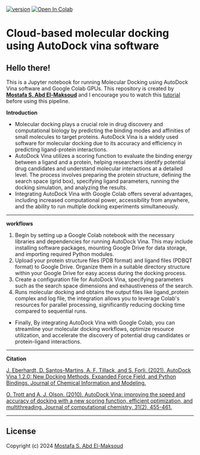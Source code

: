 [![version](https://img.shields.io/badge/version-1.0v-orange)](https://github.com/mabdelmaksoud53/AutoDock-Notebooks)
[![Open In Colab](https://colab.research.google.com/assets/colab-badge.svg)](https://colab.research.google.com/github/mabdelmaksoud53/AutoDock-Notebooks/blob/main/AutoDock%20vina/Autodock_vina.ipynb)

# **Cloud-based molecular docking using AutoDock vina software** 


## Hello there!

This is a Jupyter notebook for running Molecular Docking using AutoDock Vina software and Google Colab GPUs. This repository is created by [**Mostafa S. Abd El-Maksoud**](https://github.com/mabdelmaksoud53) and I encourage you to watch this [tutorial](https://youtu.be/xMXHnaEO-qk) before using this pipeline.

**Introduction**

- Molecular docking plays a crucial role in drug discovery and computational biology by predicting the binding modes and affinities of small molecules to target proteins. AutoDock Vina is a widely used software for molecular docking due to its accuracy and efficiency in predicting ligand-protein interactions.
- AutoDock Vina utilizes a scoring function to evaluate the binding energy between a ligand and a protein, helping researchers identify potential drug candidates and understand molecular interactions at a detailed level. The process involves preparing the protein structure, defining the search space (grid box), specifying ligand parameters, running the docking simulation, and analyzing the results.
- Integrating AutoDock Vina with Google Colab offers several advantages, including increased computational power, accessibility from anywhere, and the ability to run multiple docking experiments simultaneously. 
---

**workflows**
1. Begin by setting up a Google Colab notebook with the necessary libraries and dependencies for running AutoDock Vina. This may include installing software packages, mounting Google Drive for data storage, and importing required Python modules.
2. Upload your protein structure files (PDB format) and ligand files (PDBQT format) to Google Drive. Organize them in a suitable directory structure within your Google Drive for easy access during the docking process.
3. Create a configuration file for AutoDock Vina, specifying parameters such as the search space dimensions and exhaustiveness of the search.
4. Runs molecular docking and obtains the output files like ligand_protein complex and log file, the integration allows you to leverage Colab's resources for parallel processing, significantly reducing docking time compared to sequential runs.
- Finally, By integrating AutoDock Vina with Google Colab, you can streamline your molecular docking workflows, optimize resource utilization, and accelerate the discovery of potential drug candidates or protein-ligand interactions.
---

**Citation**

[J. Eberhardt, D. Santos-Martins, A. F. Tillack, and S. Forli. (2021). AutoDock Vina 1.2.0: New Docking Methods, Expanded Force Field, and Python Bindings. Journal of Chemical Information and Modeling.](https://pubs.acs.org/doi/10.1021/acs.jcim.1c00203)

[O. Trott and A. J. Olson. (2010). AutoDock Vina: improving the speed and accuracy of docking with a new scoring function, efficient optimization, and multithreading. Journal of computational chemistry, 31(2), 455-461.](https://onlinelibrary.wiley.com/doi/10.1002/jcc.21334)

---
## License
Copyright (c) 2024 [Mostafa S. Abd El-Maksoud](https://github.com/mabdelmaksoud53)
